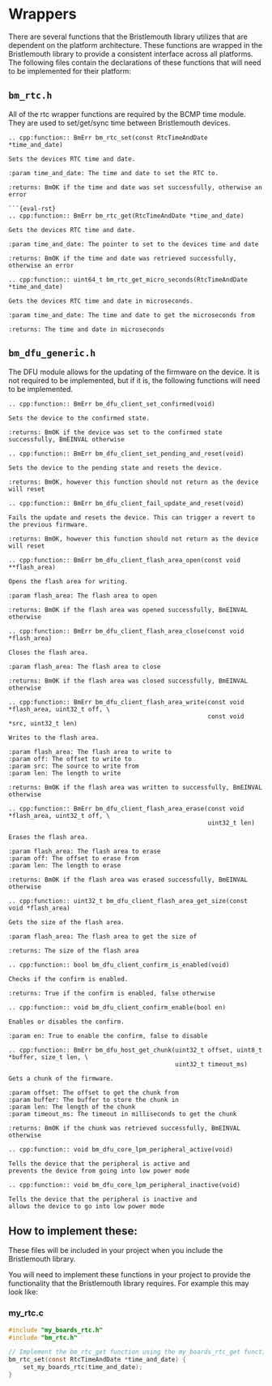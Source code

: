 # Wrappers

There are several functions that the Bristlemouth library utilizes that are dependent on the platform architecture.
These functions are wrapped in the Bristlemouth library to provide a consistent interface across all platforms.
The following files contain the declarations of these functions that will need to be implemented for their platform:

## `bm_rtc.h`

All of the rtc wrapper functions are required by the BCMP time module.
They are used to set/get/sync time between Bristlemouth devices.

```{eval-rst}
.. cpp:function:: BmErr bm_rtc_set(const RtcTimeAndDate *time_and_date)

Sets the devices RTC time and date.

:param time_and_date: The time and date to set the RTC to.

:returns: BmOK if the time and date was set successfully, otherwise an error
```

```
```{eval-rst}
.. cpp:function:: BmErr bm_rtc_get(RtcTimeAndDate *time_and_date)

Gets the devices RTC time and date.

:param time_and_date: The pointer to set to the devices time and date

:returns: BmOK if the time and date was retrieved successfully, otherwise an error
```

```{eval-rst}
.. cpp:function:: uint64_t bm_rtc_get_micro_seconds(RtcTimeAndDate *time_and_date)

Gets the devices RTC time and date in microseconds.

:param time_and_date: The time and date to get the microseconds from

:returns: The time and date in microseconds
```

## `bm_dfu_generic.h`

The DFU module allows for the updating of the firmware on the device.
It is not required to be implemented, but if it is, the following functions will need to be implemented.

```{eval-rst}
.. cpp:function:: BmErr bm_dfu_client_set_confirmed(void)

Sets the device to the confirmed state.

:returns: BmOK if the device was set to the confirmed state successfully, BmEINVAL otherwise
```

```{eval-rst}
.. cpp:function:: BmErr bm_dfu_client_set_pending_and_reset(void)

Sets the device to the pending state and resets the device.

:returns: BmOK, however this function should not return as the device will reset
```

```{eval-rst}
.. cpp:function:: BmErr bm_dfu_client_fail_update_and_reset(void)

Fails the update and resets the device. This can trigger a revert to the previous firmware.

:returns: BmOK, however this function should not return as the device will reset
```

```{eval-rst}
.. cpp:function:: BmErr bm_dfu_client_flash_area_open(const void **flash_area)

Opens the flash area for writing.

:param flash_area: The flash area to open

:returns: BmOK if the flash area was opened successfully, BmEINVAL otherwise
```

```{eval-rst}
.. cpp:function:: BmErr bm_dfu_client_flash_area_close(const void *flash_area)

Closes the flash area.

:param flash_area: The flash area to close

:returns: BmOK if the flash area was closed successfully, BmEINVAL otherwise
```

```{eval-rst}
.. cpp:function:: BmErr bm_dfu_client_flash_area_write(const void *flash_area, uint32_t off, \
                                                       const void *src, uint32_t len)

Writes to the flash area.

:param flash_area: The flash area to write to
:param off: The offset to write to
:param src: The source to write from
:param len: The length to write

:returns: BmOK if the flash area was written to successfully, BmEINVAL otherwise
```

```{eval-rst}
.. cpp:function:: BmErr bm_dfu_client_flash_area_erase(const void *flash_area, uint32_t off, \
                                                       uint32_t len)

Erases the flash area.

:param flash_area: The flash area to erase
:param off: The offset to erase from
:param len: The length to erase

:returns: BmOK if the flash area was erased successfully, BmEINVAL otherwise
```

```{eval-rst}
.. cpp:function:: uint32_t bm_dfu_client_flash_area_get_size(const void *flash_area)

Gets the size of the flash area.

:param flash_area: The flash area to get the size of

:returns: The size of the flash area
```

```{eval-rst}
.. cpp:function:: bool bm_dfu_client_confirm_is_enabled(void)

Checks if the confirm is enabled.

:returns: True if the confirm is enabled, false otherwise
```

```{eval-rst}
.. cpp:function:: void bm_dfu_client_confirm_enable(bool en)

Enables or disables the confirm.

:param en: True to enable the confirm, false to disable
```

```{eval-rst}
.. cpp:function:: BmErr bm_dfu_host_get_chunk(uint32_t offset, uint8_t *buffer, size_t len, \
                                              uint32_t timeout_ms)

Gets a chunk of the firmware.

:param offset: The offset to get the chunk from
:param buffer: The buffer to store the chunk in
:param len: The length of the chunk
:param timeout_ms: The timeout in milliseconds to get the chunk

:returns: BmOK if the chunk was retrieved successfully, BmEINVAL otherwise
```

```{eval-rst}
.. cpp:function:: void bm_dfu_core_lpm_peripheral_active(void)

Tells the device that the peripheral is active and
prevents the device from going into low power mode
```

```{eval-rst}
.. cpp:function:: void bm_dfu_core_lpm_peripheral_inactive(void)

Tells the device that the peripheral is inactive and
allows the device to go into low power mode
```

## How to implement these:
These files will be included in your project when you include the Bristlemouth library.

You will need to implement these functions in your project to provide the functionality that the Bristlemouth library requires. For example this may look like:

### my_rtc.c
```c
#include "my_boards_rtc.h"
#include "bm_rtc.h"

// Implement the bm_rtc_get function using the my_boards_rtc_get function
bm_rtc_set(const RtcTimeAndDate *time_and_date) {
    set_my_boards_rtc(time_and_date);
}
```
